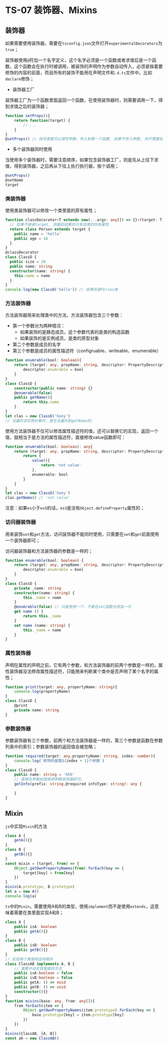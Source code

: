 # TS-07 装饰器、Mixins

## 装饰器

如果需要使用装饰器，需要在`tsconfig.json`文件打开`experimentalDecorators`为`true`；

装饰器使用`@`符加一个名字定义，这个名字必须是一个函数或者求值后是一个函数，这个函数会在执行时被调用，被装饰的声明作为参数自动传入，必须紧挨着要修饰的内容的前面，而且所有的装饰不能用在声明文件和`.d.ts`文件中，比如`declare`修饰；

* 装饰器工厂

装饰器工厂为一个函数里面返回一个函数，在使用装饰器时，则需要调用一下，得到求值之后的装饰器；

```ts
function setProps(){
    return function(target) {
        // ...
    }
}
@setProps() // 括号里面可以填写参数，传入到第一个函数, 如果不传入参数, 则不需要加小括号; 
```

* 多个装饰器同时使用

当使用多个装饰器时，需要注意顺序，如果包含装饰器工厂，则是先从上往下求值，得到装饰器，之后再从下往上执行执行器，挨个调用；

```ts
@setProps()
@setName
target
```



### 类装饰器

使用类装饰器可以修改一个类里面的原有属性；

```ts
function classDecorator<T extends new(...args: any[]) => {}>(target: T) {
  // 如果不继承target, 则最后结果将只有该类的所有属性
  return class Person extends target {
    public name = 'hello'
    public age = 18
  }
}
@classDecorator
class ClassD {
  public size = 20
  public name: string
  constructor(name: string) {
    this.name = name
  }
}
console.log(new ClassD('hello')) // 结果将是Person类
```



### 方法装饰器

方法装饰器用来处理类中的方法，方法装饰器包含三个参数：

* 第一个参数分为两种情况：
  * 如果装饰的是静态成员，这个参数代表的是类的构造函数
  * 如果装饰的是实例成员，是类的原型对象
* 第二个参数是成员的名字
* 第三个参数是成员的属性描述符（configruable、writeable、enumerable）

```ts
function enumrable(bool: boolean){
    return (target: any, propName: string, descriptor: PropertyDescriptor) => {
        descriptor.enumrable = bool
    }
}
class ClassD {
    constructor(public name: string) {}
    @enumrable(false)
    public getName(){
        return this.name
    }
}
let clas = new ClassD('heny') 
// 当遍历该实例对象时，是无法遍历到getName的;
```

使用方法装饰器不仅可以修改属性描述符的值，还可以替换它的实现，返回一个值，就相当于是方法的属性描述符，直接修改value函数即可：

```ts
function enumrable(bool: boolean): any{
    return (target: any, propName: string, descriptor: PropertyDescriptor) => {
        return {
            value(){
                return 'not value'
            },
            enumerable: bool
        }
    }
}
let clas = new ClassD('heny')
clas.getName() // 'not value'
```

注意：如果`es`小于`es5`的话，`es3`是没有`Object.defineProperty`属性的；



### 访问器装饰器

用来装饰`set`和`get`方法，访问装饰器不能同时使用，只需要在`set`和`get`前面使用一个装饰器即可；

访问器装饰器和方法装饰器的参数是一样的；

```ts
function enumrable(bool: boolean) {
    return (target: any, propName: string, descriptor: PropertyDescriptor){
        descriptor.enumrable = bool
    }
}
class ClassD {
    private _name: string
    constructor(name: string) {
        this._name = name
    }
    @enumrable(false) // 只能使用一个，不能在set函数也添加一次
    get name () {
        return this._name
    }
    set name (name: string) {
        this._name = name
    }
}
```



### 属性装饰器

声明在属性的声明之前，它有两个参数，和方法装饰器的前两个参数是一样的，属性装饰器没法修改属性描述符，只能用来判断某个类中是否声明了某个名字的属性；

```ts
function print(target: any, propertyName: string){
    console.log(propertyName)
}
class ClassD {
    @print
    private name: string
}
```



### 参数装饰器

参数装饰器有三个参数，前两个和方法装饰器是一样的，第三个参数是函数在参数列表中的索引；参数装饰器的返回值会被忽略；

```ts
function required(target: any,propertyName: string, index: number){
    console.log(`修饰的是第${index + 1}个参数`)
}
class ClassD {
    public name: string = 'hhh'
    // 直接在参数前面使用参数装饰器即可;
    getInfo(prefix: string,@required infoType: string): any {
        
    }
}
```



## Mixin

`js`中实现`Mixin`的方法

```js
class A {
    getA(){}
}
class B {
    getB(){}
}
const mixin = (target, from) => {
    Object.getOwnPropertyNames(from).forEach(key => {
        target[key] = from[key]
    })
}
mixin(A.prototype, B.prototype)
let a = new A()
console.log(a)
```

`ts`中的`Mixin`，需要使用A和B的类型，使用`implement`而不是使用`extends`，这意味着需要在类里面实现A和B；

```ts
class A {
    public isA: boolean
    public getA(){}
}
class B {
    public isB: boolean
    public getB(){}
}
// 实现两个类使用逗号隔开
class ClassAB implements A, B {
    // 需要手动实现里面的方法
    public isA:boolean = false
    public isB:boolean = false
    public getA: () => void
    public getB: () => void
    constructor(){}
}
function mixins(base: any, from: any[]){
    from.forEach(item => {
        Object.getOwnPropertyNames(item.prototype).forEach(key => {
            base.prototype[key] = item.prototype[key]
        })
    })
}
mixins(ClassAB, [A, B])
const ab = new ClassAB()
```

